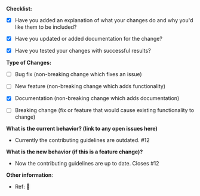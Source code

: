 **Checklist:**

 <!--- Make sure your PR is documented and tested before submission. Put an `x` in all the boxes that apply: -->
 - [x] Have you added an explanation of what your changes do and why you'd like them to be included?
 - [x] Have you updated or added documentation for the change?
 - [x] Have you tested your changes with successful results?


**Type of Changes:**

 <!--- What types of changes does your code introduce? Put an `x` in all the boxes that apply: -->
 - [ ] Bug fix (non-breaking change which fixes an issue)
 - [ ] New feature (non-breaking change which adds functionality)
 - [x] Documentation (non-breaking change which adds documentation)
 - [ ] Breaking change (fix or feature that would cause existing functionality to change)


**What is the current behavior? (link to any open issues here)**
- Currently the contributing guidelines are outdated. #12 


**What is the new behavior (if this is a feature change)?**
- Now the contributing guidelines are up to date. Closes #12 


**Other information**:
- Ref: 🐍
